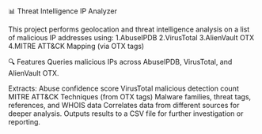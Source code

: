 📊 Threat Intelligence IP Analyzer


This project performs geolocation and threat intelligence analysis on a list of malicious IP addresses using:
1.AbuseIPDB
2.VirusTotal
3.AlienVault OTX
4.MITRE ATT&CK Mapping (via OTX tags)

🔍 Features
Queries malicious IPs across AbuseIPDB, VirusTotal, and AlienVault OTX.

Extracts:
Abuse confidence score
VirusTotal malicious detection count
MITRE ATT&CK Techniques (from OTX tags)
Malware families, threat tags, references, and WHOIS data
Correlates data from different sources for deeper analysis.
Outputs results to a CSV file for further investigation or reporting.
